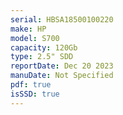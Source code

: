 ```yaml
---
serial: HBSA18500100220
make: HP
model: S700
capacity: 120Gb
type: 2.5" SDD
reportDate: Dec 20 2023
manuDate: Not Specified
pdf: true
isSSD: true
---
```



